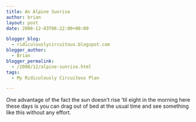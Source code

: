 ```yaml
---
title: An Alpine Sunrise
author: brian
layout: post
date: 2008-12-03T06:22:00+00:00

blogger_blog:
  - ridiculouslycircuitous.blogspot.com
blogger_author:
  - Brian
blogger_permalink:
  - /2008/12/alpine-sunrise.html
tags:
  - My Ridiculously Circuitous Plan

---
```

[<img src="http://2.bp.blogspot.com/_1bayJx4ovbY/STY0CyAKWBI/AAAAAAAAABs/oxHUKh2YV5I/s320/alpine_sunrise.jpg" border="0" alt="" />][1]  
One advantage of the fact the sun doesn&#8217;t rise &#8217;til eight in the morning here these days is you can drag out of bed at the usual time and see something like this without any effort.

<div>
</div>

<div>
</div>

 [1]: http://2.bp.blogspot.com/_1bayJx4ovbY/STY0CyAKWBI/AAAAAAAAABs/oxHUKh2YV5I/s1600-h/alpine_sunrise.jpg